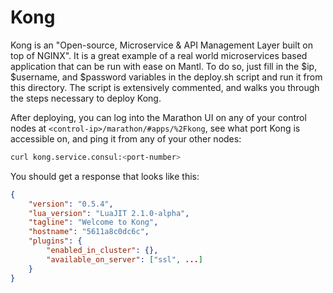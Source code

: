 # Kong

Kong is an "Open-source, Microservice & API Management Layer built on top of
NGINX". It is a great example of a real world microservices based application
that can be run with ease on Mantl. To do so, just fill in the $ip, $username,
and $password variables in the deploy.sh script and run it from this directory.
The script is extensively commented, and walks you through the steps necessary
to deploy Kong.

After deploying, you can log into the Marathon UI on any of your control nodes
at `<control-ip>/marathon/#apps/%2Fkong`, see what port Kong is accessible on,
and ping it from any of your other nodes:

```bash
curl kong.service.consul:<port-number>
```
You should get a response that looks like this:

```json
{
	"version": "0.5.4",
	"lua_version": "LuaJIT 2.1.0-alpha",
	"tagline": "Welcome to Kong",
	"hostname": "5611a8c0dc6c",
	"plugins": {
		"enabled_in_cluster": {},
		"available_on_server": ["ssl", ...]
	}
}
```
